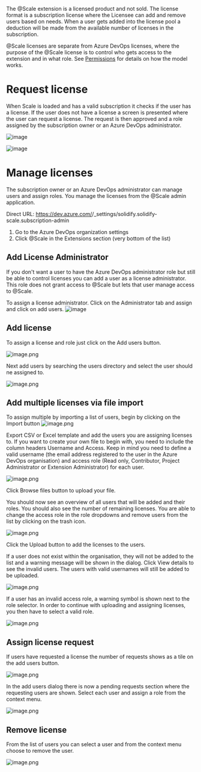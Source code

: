 The @Scale extension is a licensed product and not sold. The license format is a subscription license where the Licensee can add and remove users based on needs. When a user gets added into the license pool a deduction will be made from the available number of licenses in the subscription.

@Scale licenses are separate from Azure DevOps licenses, where the purpose of the @Scale license is to control who gets access to the extension and in what role. See [Permissions](/docs/Administration/Permissions.md) for details on how the model works.

# Request license

When Scale is loaded and has a valid subscription it checks if the user has a license. If the user does not have a license a screen is presented where the user can request a license. The request is then approved and a role assigned by the subscription owner or an Azure DevOps administrator.


![image](https://user-images.githubusercontent.com/83336871/196707947-33b8e504-d355-486e-b235-eb96c615dd70.png)

![image](https://user-images.githubusercontent.com/83336871/196708201-79b0a3bc-2af7-4a31-afc1-a2362d2be8a6.png)

# Manage licenses

The subscription owner or an Azure DevOps administrator can manage users and assign roles. You manage the licenses from the @Scale admin application.

Direct URL: https://dev.azure.com/<your-organization>/_settings/solidify.solidify-scale.subscription-admin

1. Go to the Azure DevOps organization settings
2. Click @Scale in the Extensions section (very bottom of the list)
  
## Add License Administrator
If you don't want a user to have the Azure DevOps administrator role but still be able to control licenses you can add a user as a license administrator. This role does not grant access to @Scale but lets that user manage access to @Scale.
  
To assign a license administrator. Click on the Administrator tab and assign and click on add users.
![image](https://user-images.githubusercontent.com/83336871/196709684-2304a785-ce14-48d3-9d5b-8fe6deef0bd4.png)


## Add license

To assign a license and role just click on the Add users button. 

  ![image.png](/docs/.attachments/image-691e51c4-facb-4211-bd85-a3d8222eae0c.png)

Next add users by searching the users directory and select the user should ne assigned to.

  ![image.png](/docs/.attachments/image-df01a0ba-ac88-4cee-8025-c175e4e3adeb.png)

## Add multiple licenses via file import

To assign multiple by importing a list of users, begin by clicking on the Import button
![image.png](/docs/.attachments/import-button.png)

Export CSV or Excel template and add the users you are assigning licenses to. If you want to create your own file to begin with, you need to include the column headers Username and Access. Keep in mind you need to define a valid username (the email address registered to the user in the Azure DevOps organisation) and access role (Read only, Contributor, Project Administrator or Extension Administrator) for each user.

![image.png](/docs/.attachments/import-dialog.png)

Click Browse files button to upload your file.

You should now see an overview of all users that will be added and their roles. You should also see the number of remaining licenses. You are able to change the access role in the role dropdowns and remove users from the list by clicking on the trash icon.

![image.png](/docs/.attachments/import-user-success.png)

Click the Upload button to add the licenses to the users.

If a user does not exist within the organisation, they will not be added to the list and a warning message will be shown in the dialog. Click View details to see the invalid users. The users with valid usernames will still be added to be uploaded.

![image.png](/docs/.attachments/import-user-fail.png)

If a user has an invalid access role, a warning symbol is shown next to the role selector. In order to continue with uploading and assigning licenses, you then have to select a valid role.

![image.png](/docs/.attachments/import-user-invalid.png)

## Assign license request

If users have requested a license the number of requests shows as a tile on the add users button.

  ![image.png](/docs/.attachments/image-bdc6f3dc-15aa-4e24-9f18-c0ce641fd15f.png)

In the add users dialog there is now a pending requests section where the requesting users are shown. Select each user and assign a role from the context menu.

  ![image.png](/docs/.attachments/image-f9b145c5-b48e-412d-8068-101d4d6a96fc.png)

## Remove license

From the list of users you can select a user and from the context menu choose to remove the user.

  ![image.png](/docs/.attachments/image-8ec1ff7c-1d98-45a3-b2fb-8cc3f478f4b9.png)

